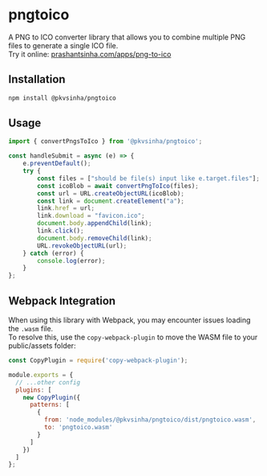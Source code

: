 # pngtoico

A PNG to ICO converter library that allows you to combine multiple PNG files to generate a single ICO file.  
Try it online: [prashantsinha.com/apps/png-to-ico](https://prashantsinha.com/apps/png-to-ico)

## Installation

```sh
npm install @pkvsinha/pngtoico
```

## Usage

```js
import { convertPngsToIco } from '@pkvsinha/pngtoico';

const handleSubmit = async (e) => {
    e.preventDefault();
    try {
        const files = ["should be file(s) input like e.target.files"];
        const icoBlob = await convertPngToIco(files);
        const url = URL.createObjectURL(icoBlob);
        const link = document.createElement("a");
        link.href = url;
        link.download = "favicon.ico";
        document.body.appendChild(link);
        link.click();
        document.body.removeChild(link);
        URL.revokeObjectURL(url);
    } catch (error) {
        console.log(error);
    }
};
```

## Webpack Integration

When using this library with Webpack, you may encounter issues loading the `.wasm` file.  
To resolve this, use the `copy-webpack-plugin` to move the WASM file to your public/assets folder:

```js
const CopyPlugin = require('copy-webpack-plugin');

module.exports = {
  // ...other config
  plugins: [
    new CopyPlugin({
      patterns: [
        {
          from: 'node_modules/@pkvsinha/pngtoico/dist/pngtoico.wasm',
          to: 'pngtoico.wasm'
        }
      ]
    })
  ]
};
```